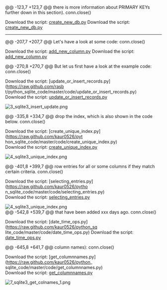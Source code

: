 
@@ -123,7 +123,7 @@ there is more information about PRIMARY KEYs further down in this section).
    conn.close()


Download the script: [create_new_db.py](https://raw.github.com/kaur0526/python_reference/master/tutorials/code/create_new_db.py)
Download the script: [create_new_db.py](https://github.com/rasbt/python_reference/blob/master/tutorials/sqlite3_howto/code/create_new_db.py)

* * *

@@ -207,7 +207,7 @@ Let's have a look at some code:
    conn.close()


Download the script: [add_new_column.py](https://raw.github.com/kaur0526/python_reference/master/tutorials/code/add_new_column.py)
Download the script: [add_new_column.py](https://github.com/rasbt/python_reference/blob/master/tutorials/sqlite3_howto/code/add_new_column.py)



@@ -270,8 +270,7 @@ But let us first have a look at the example code:
    conn.close()


Download the script: [update_or_insert_records.py](https://raw.github.com/rasb
t/python_sqlite_code/master/code/update_or_insert_records.py)  
Download the script: [update_or_insert_records.py](code/update_or_insert_records.py)  

![3_sqlite3_insert_update.png](../../Images/3_sqlite3_insert_update.png)  

@@ -335,8 +334,7 @@ drop the index, which is also shown in the code below.
    conn.close()


Download the script: [create_unique_index.py](https://raw.github.com/kaur0526/pyt
hon_sqlite_code/master/code/create_unique_index.py)  
Download the script: [create_unique_index.py](code/create_unique_index.py)  

![4_sqlite3_unique_index.png](../../Images/4_sqlite3_unique_index.png)  

@@ -401,8 +399,7 @@ row entries for all or some columns if they match certain criteria.
    conn.close()


Download the script: [selecting_entries.py](https://raw.github.com/kaur0526/pytho
n_sqlite_code/master/code/selecting_entries.py)  
Download the script: [selecting_entries.py](code/selecting_entries.py)  


![4_sqlite3_unique_index.png](../../Images/4_sqlite3_unique_index.png)  
@@ -542,8 +539,7 @@ that have been added xxx days ago.
    conn.close()


Download the script: [date_time_ops.py](https://raw.github.com/kaur0526/python_sq
lite_code/master/code/date_time_ops.py)
Download the script: [date_time_ops.py](code/date_time_ops.py)



@@ -645,8 +641,7 @@ column names):
    conn.close()


Download the script: [get_columnnames.py](https://raw.github.com/kaur0526/python_
sqlite_code/master/code/get_columnnames.py)  
Download the script: [get_columnnames.py](code/get_columnnames.py)  

![7_sqlite3_get_colnames_1.png](../../Images/7_sqlite3_get_colnames_1.png)  
